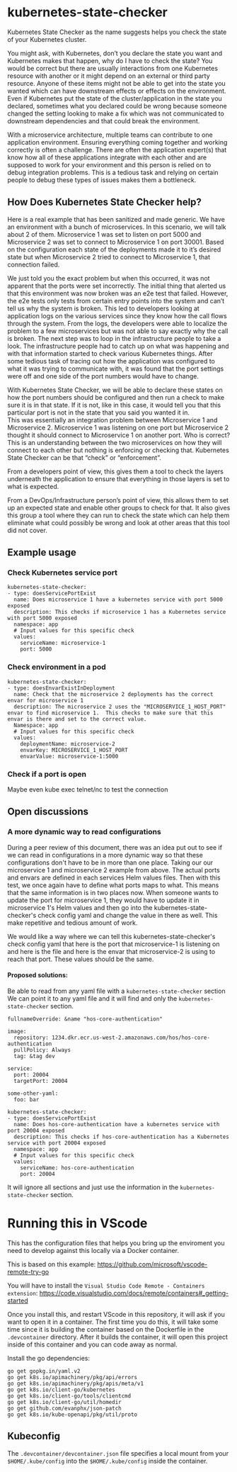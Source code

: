 # kubernetes-state-checker

Kubernetes State Checker as the name suggests helps you check the state of your Kubernetes cluster.  

You might ask, with Kubernetes, don’t you declare the state you want and Kubernetes makes that happen, why do I have to check the state?  You would be correct but there are usually interactions from one Kubernetes resource with another or it might depend on an external or third party resource.  Anyone of these items might not be able to get into the state you wanted which can have downstream effects or effects on the environment.  Even if Kubernetes put the state of the cluster/application in the state you declared, sometimes what you declared could be wrong because someone changed the setting looking to make a fix which was not communicated to downstream dependencies and that could break the environment.

With a microservice architecture, multiple teams can contribute to one application environment.  Ensuring everything coming together and working correctly is often a challenge.  There are often the application expert(s) that know how all of these applications integrate with each other and are supposed to work for your environment and this person is relied on to debug integration problems.  This is a tedious task and relying on certain people to debug these types of issues makes them a bottleneck.

## How Does Kubernetes State Checker help?

Here is a real example that has been sanitized and made generic.  We have an environment with a bunch of microservices.  In this scenario, we will talk about 2 of them.  Microservice 1 was set to listen on port 5000 and Microservice 2 was set to connect to Microservice 1 on port 30001.  Based on the configuration each state of the deployments made it to it’s desired state but when Microservice 2 tried to connect to Microservice 1, that connection failed.

We just told you the exact problem but when this occurred, it was not apparent that the ports were set incorrectly.  The initial thing that alerted us that this environment was now broken was an e2e test that failed.  However, the e2e tests only tests from certain entry points into the system and can’t tell us why the system is broken.  This led to developers looking at application logs on the various services since they know how the call flows through the system.  From the logs, the developers were able to localize the problem to a few microservices but was not able to say exactly why the call is broken.  The next step was to loop in the infrastructure people to take a look.  The infrastructure people had to catch up on what was happening and with that information started to check various Kubernetes things.  After some tedious task of tracing out how the application was configured to what it was trying to communicate with, it was found that the port settings were off and one side of the port numbers would have to change.  

With Kubernetes State Checker, we will be able to declare these states on how the port numbers should be configured and then run a check to make sure it is in that state.  If it is not, like in this case, it would tell you that this particular port is not in the state that you said you wanted it in.  
This was essentially an integration problem between Microservice 1 and Microservice 2.  Microservice 1 was listening on one port but Microservice 2 thought it should connect to Microservice 1 on another port.  Who is correct?  This is an understanding between the two microservices on how they will connect to each other but nothing is enforcing or checking that.  Kubernetes State Checker can be that “check” or “enforcement”.


From a developers point of view, this gives them a tool to check the layers underneath the application to ensure that everything in those layers is set to what is expected.


From a DevOps/Infrastructure person’s point of view, this allows them to set up an expected state and enable other groups to check for that.  It also gives this group a tool where they can run to check the state which can help them eliminate what could possibly be wrong and look at other areas that this tool did not cover.


## Example usage

### Check Kubernetes service port

```
kubernetes-state-checker:
- type: doesServicePortExist
  name: Does microservice 1 have a kubernetes service with port 5000 exposed
  description: This checks if microservice 1 has a Kubernetes service with port 5000 exposed
  namespace: app
  # Input values for this specific check
  values:
    serviceName: microservice-1
    port: 5000
```

### Check environment in a pod

```
kubernetes-state-checker:
- type: doesEnvarExistInDeployment
  name: Check that the microservice 2 deployments has the correct envar for microservice 1
  description: The microservice 2 uses the "MICROSERVICE_1_HOST_PORT" envar to find microservice 1.  This checks to make sure that this envar is there and set to the correct value.
  Namespace: app
  # Input values for this specific check
  values:
    deploymentName: microservice-2
    envarKey: MICROSERVICE_1_HOST_PORT
    envarValue: microservice-1:5000
```

### Check if a port is open
Maybe even kube exec telnet/nc to test the connection


## Open discussions

### A more dynamic way to read configurations
During a peer review of this document, there was an idea put out to see if we can read in configurations in a more dynamic way so that these configurations don't have to be in more than one place.  Taking our our microservice 1 and microservice 2 example from above.  The actual ports and envars are defined in each services Helm values files.  Then with this test, we once again have to define what ports maps to what.  This means that the same information is in two places now.  When someone wants to update the port for microservice 1, they would have to update it in microservice 1's Helm values and then go into the kubernetes-state-checker's check config yaml and change the value in there as well.  This make repetitive and tedious amount of work.

We would like a way where we can tell this kubernetes-state-checker's check config yaml that here is the port that microservice-1 is listening on and here is the file and here is the envar that microservice-2 is using to reach that port.  These values should be the same.

#### Proposed solutions:

Be able to read from any yaml file with a `kubernetes-state-checker` section
We can point it to any yaml file and it will find and only the `kubernetes-state-checker` section.

```
fullnameOverride: &name "hos-core-authentication"

image:
  repository: 1234.dkr.ecr.us-west-2.amazonaws.com/hos/hos-core-authentication
  pullPolicy: Always
  tag: &tag dev

service:
  port: 20004
  targetPort: 20004

some-other-yaml:
  foo: bar

kubernetes-state-checker:
- type: doesServicePortExist
  name: Does hos-core-authentication have a kubernetes service with port 20004 exposed
  description: This checks if hos-core-authentication has a Kubernetes service with port 20004 exposed
  namespace: app
  # Input values for this specific check
  values:
    serviceName: hos-core-authentication
    port: 20004
```

It will ignore all sections and just use the information in the `kubernetes-state-checker` section.

# Running this in VScode
This has the configuration files that helps you bring up the enviroment you need to develop against this locally via a Docker container.

This is based on this example: https://github.com/microsoft/vscode-remote-try-go

You will have to install the `Visual Studio Code Remote - Containers extension`: https://code.visualstudio.com/docs/remote/containers#_getting-started

Once you install this, and restart VScode in this repository, it will ask if you want to open it in a container.  The first time you do this, it will take some time since it is building the container based on the Dockerfile in the `.devcontainer` directory.  After it builds the container, it will open this project inside of this container and you can code away as normal.

Install the go dependencies:
```
go get gopkg.in/yaml.v2
go get k8s.io/apimachinery/pkg/api/errors
go get k8s.io/apimachinery/pkg/apis/meta/v1
go get k8s.io/client-go/kubernetes
go get k8s.io/client-go/tools/clientcmd
go get k8s.io/client-go/util/homedir
go get github.com/evanphx/json-patch
go get k8s.io/kube-openapi/pkg/util/proto
```

## Kubeconfig
The `.devcontainer/devcontainer.json` file specifies a local mount from your `$HOME/.kube/config` into the `$HOME/.kube/config` inside the container.
